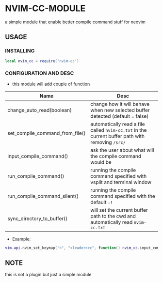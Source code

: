 # NVIM-CC-MODULE
a simple module that enable better compile command stuff for neovim

## USAGE
### INSTALLING
```lua
local nvim_cc = require('nvim-cc')
```
### CONFIGURATION AND DESC
- this module will add couple of function    

| Name                            | Desc                                                                                                |
|---------------------------------|-----------------------------------------------------------------------------------------------------|
| change_auto_read(boolean)       | change how it will behave when new selected buffer detected (default = false)                       |
| set_compile_command_from_file() | automatically read a file called ``nvim-cc.txt`` in the current buffer path with removing ``/src/`` |
| input_compile_command()         | ask the user about what will the compile command would be                                           |
| run_compile_command()           | running the compile command specified with vsplit and terminal window                               |
| run_compile_command_silent()    | running the compile command specified with the default ``:!``                                       |
| sync_directory_to_buffer()      | will set the current buffer path to the cwd and automatically read ``nvim-cc.txt``                  |

- Example:
```lua
vim.api.nvim_set_keymap("n", "<leader>cc", function() nvim_cc.input_compile_command() end)
```

## NOTE
this is not a plugin but just a simple module
